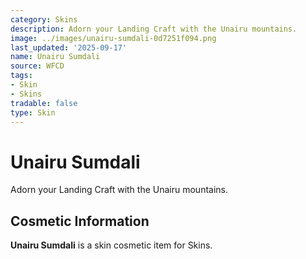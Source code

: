 ```yaml
---
category: Skins
description: Adorn your Landing Craft with the Unairu mountains.
image: ../images/unairu-sumdali-0d7251f094.png
last_updated: '2025-09-17'
name: Unairu Sumdali
source: WFCD
tags:
- Skin
- Skins
tradable: false
type: Skin
---
```


# Unairu Sumdali

Adorn your Landing Craft with the Unairu mountains.

## Cosmetic Information

**Unairu Sumdali** is a skin cosmetic item for Skins.

